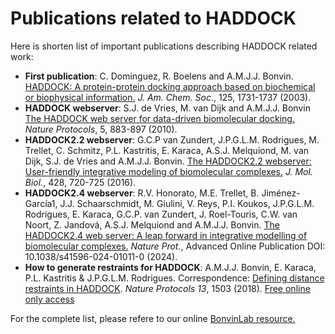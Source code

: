# Publications related to HADDOCK

Here is shorten list of important publications describing HADDOCK related work:

- **First publication**: C. Dominguez, R. Boelens and A.M.J.J. Bonvin. [HADDOCK: A protein-protein docking approach based on biochemical or biophysical information.](https://pubs.acs.org/doi/abs/10.1021/ja026939x) _J. Am. Chem. Soc._, 125, 1731-1737 (2003).
- **HADDOCK webserver**: S.J. de Vries, M. van Dijk and A.M.J.J. Bonvin [The HADDOCK web server for data-driven biomolecular docking.](https://www.nature.com/nprot/journal/v5/n5/abs/nprot.2010.32.html) _Nature Protocols_, 5, 883-897 (2010).
- **HADDOCK2.2 webserver**: G.C.P van Zundert, J.P.G.L.M. Rodrigues, M. Trellet, C. Schmitz, P.L. Kastritis, E. Karaca, A.S.J. Melquiond, M. van Dijk, S.J. de Vries and A.M.J.J. Bonvin. [The HADDOCK2.2 webserver: User-friendly integrative modeling of biomolecular complexes.](https://doi.org/doi:10.1016/j.jmb.2015.09.014) _J. Mol. Biol._, 428, 720-725 (2016).
- **HADDOCK2.4 webserver**: R.V. Honorato, M.E. Trellet, B. Jiménez-García1, J.J. Schaarschmidt, M. Giulini, V. Reys, P.I. Koukos, J.P.G.L.M. Rodrigues, E. Karaca, G.C.P. van Zundert, J. Roel-Touris, C.W. van Noort, Z. Jandová, A.S.J. Melquiond and A.M.J.J. Bonvin. [The HADDOCK2.4 web server: A leap forward in integrative modelling of biomolecular complexes.](https://www.nature.com/articles/s41596-024-01011-0.epdf?sharing_token=UHDrW9bNh3BqijxD2u9Xd9RgN0jAjWel9jnR3ZoTv0O8Cyf_B_3QikVaNIBRHxp9xyFsQ7dSV3t-kBtpCaFZWPfnuUnAtvRG_vkef9o4oWuhrOLGbBXJVlaaA9ALOULn6NjxbiqC2VkmpD2ZR_r-o0sgRZoHVz10JqIYOeus_nM%3D) _Nature Prot._, Advanced Online Publication DOI: 10.1038/s41596-024-01011-0 (2024).
- **How to generate restraints for HADDOCK**: A.M.J.J. Bonvin, E. Karaca, P.L. Kastritis & J.P.G.L.M. Rodrigues. Correspondence: [Defining distance restraints in HADDOCK](https://doi.org/10.1038/s41596-018-0017-6). _Nature Protocols_ *13*, 1503 (2018). [Free online only access](https://rdcu.be/1OyH)


For the complete list, please refere to our online [BonvinLab resource.](https://www.bonvinlab.org/publications/)
